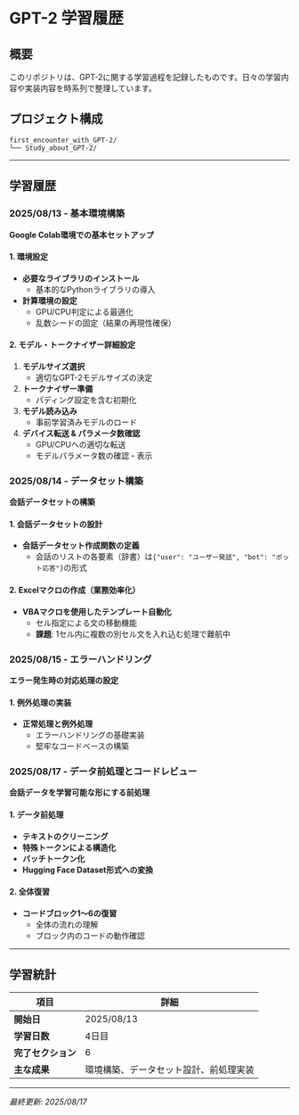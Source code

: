 # GPT-2 学習履歴

## 概要
このリポジトリは、GPT-2に関する学習過程を記録したものです。日々の学習内容や実装内容を時系列で整理しています。

## プロジェクト構成
```
first_encounter_with_GPT-2/
└── Study_about_GPT-2/
```

---

## 学習履歴

### 2025/08/13 - 基本環境構築
**Google Colab環境での基本セットアップ**

#### 1. 環境設定
- **必要なライブラリのインストール**
  - 基本的なPythonライブラリの導入
- **計算環境の設定**
  - GPU/CPU判定による最適化
  - 乱数シードの固定（結果の再現性確保）

#### 2. モデル・トークナイザー詳細設定
1. **モデルサイズ選択**
   - 適切なGPT-2モデルサイズの決定
2. **トークナイザー準備** 
   - パディング設定を含む初期化
3. **モデル読み込み**
   - 事前学習済みモデルのロード
4. **デバイス転送 & パラメータ数確認**
   - GPU/CPUへの適切な転送
   - モデルパラメータ数の確認・表示

### 2025/08/14 - データセット構築
**会話データセットの構築**

#### 1. 会話データセットの設計
- **会話データセット作成関数の定義**
  - 会話のリストの各要素（辞書）は`{"user": "ユーザー発話", "bot": "ボット応答"}`の形式

#### 2. Excelマクロの作成（業務効率化）
- **VBAマクロを使用したテンプレート自動化**
  - セル指定による文の移動機能
  - **課題**: 1セル内に複数の別セル文を入れ込む処理で難航中

### 2025/08/15 - エラーハンドリング
**エラー発生時の対応処理の設定**

#### 1. 例外処理の実装
- **正常処理と例外処理**
  - エラーハンドリングの基礎実装
  - 堅牢なコードベースの構築

### 2025/08/17 - データ前処理とコードレビュー
**会話データを学習可能な形にする前処理**

#### 1. データ前処理
- **テキストのクリーニング**
- **特殊トークンによる構造化**
- **バッチトークン化**
- **Hugging Face Dataset形式への変換**

#### 2. 全体復習
- **コードブロック1〜6の復習**
  - 全体の流れの理解
  - ブロック内のコードの動作確認

---

## 学習統計
| 項目 | 詳細 |
|------|------|
| **開始日** | 2025/08/13 |
| **学習日数** | 4日目 |
| **完了セクション** | 6 |
| **主な成果** | 環境構築、データセット設計、前処理実装 |

---

*最終更新: 2025/08/17*